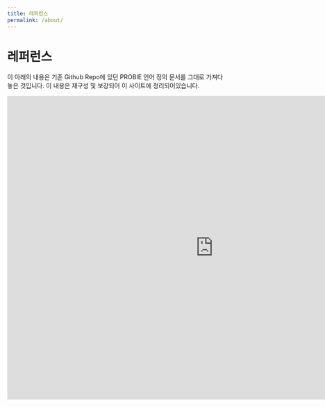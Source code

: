 ```yaml
---
title: 레퍼런스
permalink: /about/
---
```


# 레퍼런스

이 아래의 내용은 기존 Github Repo에 있던 PROBIE 언어 정의 문서를 그대로 가져다 놓은 것입니다. 이 내용은 재구성 및 보강되어 이 사이트에 정리되어있습니다.

<iframe src="https://onedrive.live.com/embed?cid=15FF770A988A3293&amp;resid=15FF770A988A3293%219712&amp;authkey=ANKZzMduLoYq9pg&amp;em=2&amp;wdStartOn=1" width="948px" height="700px" frameborder="0">포함된 <a target="_blank" href="https://office.com">Microsoft Office</a> 문서, 제공: <a target="_blank" href="https://office.com/webapps">Office</a></iframe>
